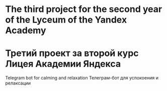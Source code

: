 # The third project for the second year of the Lyceum of the Yandex Academy
# Третий проект за второй курс Лицея Академии Яндекса
Telegram bot for calming and relaxation
Телеграм-бот для успокоения и релаксации
